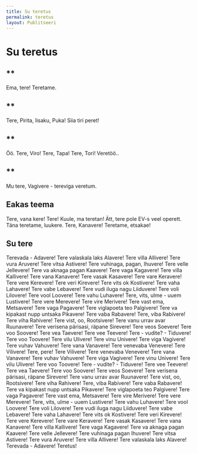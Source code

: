 ```yaml
---
title: Su teretus
permalink: teretus
layout: Publitseeri
---
```


# Su teretus

## **

Ema, tere! Teretame.

## **

Tere, Pirita, Iisaku, Puka! Siia tiri peret!

## **

Öö. Tere, Viro! Tere, Tapa! Tere, Tori!
Veretöö..

## **

Mu tere, Vagivere - tereviga veretum.

## Eakas teema

Tere, vana kere! Tere! Kuule, ma teretan! Ätt, tere pole EV-s veel operett. Täna teretame, luukere. Tere, Kanavere! Teretame, etsakae!

## Su tere

Terevada - Adavere! Tere valaskala laks Alavere! Tere villa Allivere! Tere vura Aruvere! Tere vitsa Astivere! Tere vuhinaga, pagan, Ihuvere! Tere velle Jellevere! Tere va aknaga pagan Kaavere! Tere vaga Kagavere! Tere villa Kallivere! Tere vana Kanavere! Tere vasak Kasavere! Tere vare Keravere! Tere vere Kerevere! Tere veri Kirevere! Tere vits ok Kostivere! Tere vaha Lahavere! Tere vabe Lebavere! Tere vudi iluga nagu Liiduvere! Tere voli Lilovere! Tere vool Loovere! Tere vahu Luhavere! Tere, vits, ulme - uuem Lustivere! Tere vere Merevere! Tere vire Merivere! Tere vast ema, Metsavere! Tere vaga Pagavere! Tere viglapoeta teo Palgivere! Tere va kipakast nupp untsaka Pikavere! Tere vaba Rabavere! Tere, viba Rabivere! Tere viha Rahivere! Tere vist, oo, Rootsivere! Tere vanu urrav avar Ruunavere! Tere verisena pärisasi, räpane Sirevere! Tere veos Soevere! Tere voo Soovere! Tere vea Taevere! Tere vee Teevere! Tere - vudite? - Tiduvere! Tere voo Toovere! Tere vilu Ulivere! Tere vinu Univere! Tere viga Vagivere! Tere vuhav Vahuvere! Tere vana Vanavere! Tere venevaba Venevere! Tere Vilivere! Tere, pere! Tere Vilivere! Tere venevaba Venevere! Tere vana Vanavere! Tere vuhav Vahuvere! Tere viga Vagivere! Tere vinu Univere! Tere vilu Ulivere! Tere voo Toovere! Tere - vudite? - Tiduvere! Tere vee Teevere! Tere vea Taevere! Tere voo Soovere! Tere veos Soevere! Tere verisena pärisasi, räpane Sirevere! Tere vanu urrav avar Ruunavere! Tere vist, oo, Rootsivere! Tere viha Rahivere! Tere, viba Rabivere! Tere vaba Rabavere! Tere va kipakast nupp untsaka Pikavere! Tere viglapoeta teo Palgivere! Tere vaga Pagavere! Tere vast ema, Metsavere! Tere vire Merivere! Tere vere Merevere! Tere, vits, ulme - uuem Lustivere! Tere vahu Luhavere! Tere vool Loovere! Tere voli Lilovere! Tere vudi iluga nagu Liiduvere! Tere vabe Lebavere! Tere vaha Lahavere! Tere vits ok Kostivere! Tere veri Kirevere! Tere vere Kerevere! Tere vare Keravere! Tere vasak Kasavere! Tere vana Kanavere! Tere villa Kallivere! Tere vaga Kagavere! Tere va aknaga pagan Kaavere! Tere velle Jellevere! Tere vuhinaga pagan Ihuvere! Tere vitsa Astivere! Tere vura Aruvere! Tere villa Allivere! Tere valaskala laks Alavere! Terevada - Adavere! Teretus!